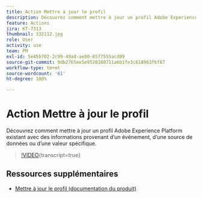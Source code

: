 ```yaml
---
title: Action Mettre à jour le profil
description: Découvrez comment mettre à jour un profil Adobe Experience Platform existant avec des informations provenant d’un événement, d’une source de données ou d’une valeur spécifique.
feature: Actions
jira: KT-7313
thumbnail: 332112.jpg
role: User
activity: use
team: PM
exl-id: 5e45b702-2c99-49ad-ae00-65f7555acd09
source-git-commit: 9db2765ee5e9520280711a6b1fe3c618963f6f87
workflow-type: tm+mt
source-wordcount: '61'
ht-degree: 100%

---
```


# Action Mettre à jour le profil

Découvrez comment mettre à jour un profil Adobe Experience Platform existant avec des informations provenant d’un événement, d’une source de données ou d’une valeur spécifique.

>[!VIDEO](https://video.tv.adobe.com/v/332112?learn=on){transcript=true}

## Ressources supplémentaires

* [Mettre à jour le profil (documentation du produit)](https://experienceleague.adobe.com/docs/journeys/using/building-journeys/about-journey-building/action-activities/update-profiles.html?lang=fr#important-notes)
